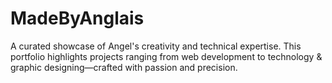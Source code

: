 # MadeByAnglais
 A curated showcase of Angel's creativity and technical expertise. This portfolio highlights projects ranging from web development to technology & graphic designing—crafted with passion and precision.
